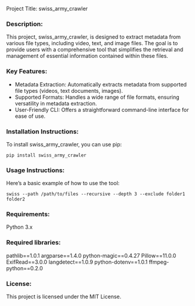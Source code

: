 Project Title: swiss_army_crawler

### Description: 
This project, swiss_army_crawler, is designed to extract metadata from various file types, including video, text, and image files. The goal is to provide users with a comprehensive tool that simplifies the retrieval and management of essential information contained within these files.

### Key Features:
 - Metadata Extraction: Automatically extracts metadata from supported file types (videos, text documents, images).
 - Supported Formats: Handles a wide range of file formats, ensuring versatility in metadata extraction.
 - User-Friendly CLI: Offers a straightforward command-line interface for ease of use.
### Installation Instructions:
To install swiss_army_crawler, you can use pip:
```
pip install swiss_army_crawler
```
### Usage Instructions:
Here’s a basic example of how to use the tool:
```
swiss --path /path/to/files --recursive --depth 3 --exclude folder1 folder2
```

### Requirements:
Python 3.x

### Required libraries: 
pathlib==1.0.1
argparse==1.4.0
python-magic==0.4.27
Pillow==11.0.0
ExifRead==3.0.0
langdetect==1.0.9
python-dotenv==1.0.1
ffmpeg-python==0.2.0

### License:
This project is licensed under the MIT License.

